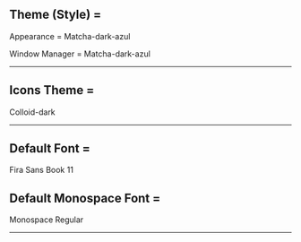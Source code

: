 ## Theme (Style) = 

Appearance = Matcha-dark-azul

Window Manager = Matcha-dark-azul

---

## Icons Theme = 

Colloid-dark

---

## Default Font = 

Fira Sans Book 11

## Default Monospace Font = 

 Monospace Regular

---
